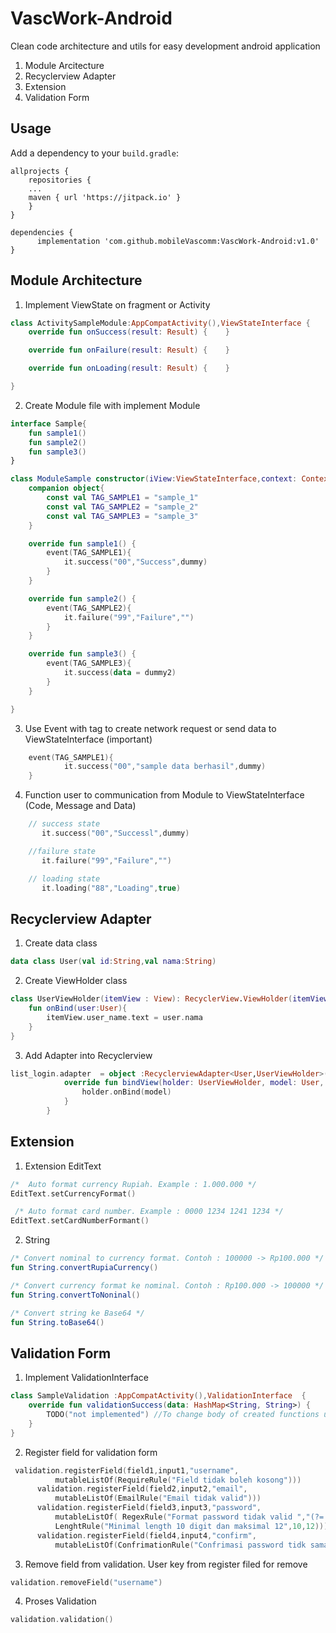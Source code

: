 # VascWork-Android
Clean code architecture and utils for easy development android application
  1. Module Arcitecture
  2. Recyclerview Adapter
  3. Extension
  4. Validation Form
  
## Usage 
Add a dependency to your `build.gradle`:
```
allprojects {
    repositories {
	...
	maven { url 'https://jitpack.io' }
    }
}
```
```
dependencies {
	  implementation 'com.github.mobileVascomm:VascWork-Android:v1.0'
}
```

## Module Architecture
1. Implement ViewState on fragment or Activity
```kotlin
class ActivitySampleModule:AppCompatActivity(),ViewStateInterface {
    override fun onSuccess(result: Result) {    }

    override fun onFailure(result: Result) {    }

    override fun onLoading(result: Result) {    }

}
```
2. Create Module file with implement Module
```kotlin
interface Sample{
    fun sample1()
    fun sample2()
    fun sample3()
}

class ModuleSample constructor(iView:ViewStateInterface,context: Context):Module(iView,context),Sample{
    companion object{
        const val TAG_SAMPLE1 = "sample_1"
        const val TAG_SAMPLE2 = "sample_2"
        const val TAG_SAMPLE3 = "sample_3"
    }

    override fun sample1() {
        event(TAG_SAMPLE1){
            it.success("00","Success",dummy)
        }
    }

    override fun sample2() {
        event(TAG_SAMPLE2){
            it.failure("99","Failure","")
        }
    }

    override fun sample3() {
        event(TAG_SAMPLE3){
            it.success(data = dummy2)
        }
    }

}

```

3. Use Event with tag to create network request or send data to ViewStateInterface (important)
``` kotlin
    event(TAG_SAMPLE1){
            it.success("00","sample data berhasil",dummy)
    }

```

4. Function user to communication from Module to ViewStateInterface (Code, Message and Data)
``` kotlin
    // success state
       it.success("00","Successl",dummy)

    //failure state
       it.failure("99","Failure","")

    // loading state
       it.loading("88","Loading",true)

```

## Recyclerview Adapter
1. Create data class
```kotlin
data class User(val id:String,val nama:String)
```
2. Create ViewHolder class
```kotlin
class UserViewHolder(itemView : View): RecyclerView.ViewHolder(itemView){
    fun onBind(user:User){
        itemView.user_name.text = user.nama
    }
}
```
3. Add Adapter into Recyclerview
```kotlin
list_login.adapter  = object :RecyclerviewAdapter<User,UserViewHolder>(R.layout.list_user,UserViewHolder::class.java,User::class.java,listUser){
            override fun bindView(holder: UserViewHolder, model: User, position: Int) {
                holder.onBind(model)
            }
        }
```

## Extension
  1. Extension EditText
```kotlin
/*  Auto format currency Rupiah. Example : 1.000.000 */
EditText.setCurrencyFormat()

 /* Auto format card number. Example : 0000 1234 1241 1234 */
EditText.setCardNumberFormant()

```
  2. String
  ```kotlin
/* Convert nominal to currency format. Contoh : 100000 -> Rp100.000 */
fun String.convertRupiaCurrency()

/* Convert currency format ke nominal. Contoh : Rp100.000 -> 100000 */
fun String.convertToNoninal()

/* Convert string ke Base64 */
fun String.toBase64()

  ```
  
##  Validation Form
  1. Implement ValidationInterface
```kotlin
class SampleValidation :AppCompatActivity(),ValidationInterface  {
    override fun validationSuccess(data: HashMap<String, String>) {
        TODO("not implemented") //To change body of created functions use File | Settings | File Templates.
    }
}
```
  2. Register field for validation form
  ```kotlin
   validation.registerField(field1,input1,"username",
            mutableListOf(RequireRule("Field tidak boleh kosong")))
        validation.registerField(field2,input2,"email", 
            mutableListOf(EmailRule("Email tidak valid")))
        validation.registerField(field3,input3,"password", 
            mutableListOf( RegexRule("Format password tidak valid ","(?=.*[0-9])(?=.*[a-z]).{8,}"),
            LenghtRule("Minimal length 10 digit dan maksimal 12",10,12)))
        validation.registerField(field4,input4,"confirm",
            mutableListOf(ConfrimationRule("Confrimasi password tidk sama",field3)))
  
  ```
   3. Remove field from validation. User key from register filed for remove
   ````kotlin
   validation.removeField("username")

   ````
   4. Proses Validation 
   ````kotlin
   validation.validation()
   ````
